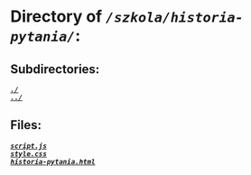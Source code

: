 # Directory of *`/szkola/historia-pytania/`*:
## Subdirectories:
[***`./`***](./)\
[***`../`***](../)
## Files:
[***`script.js`***](script.js)\
[***`style.css`***](style.css)\
[***`historia-pytania.html`***](historia-pytania.html)
